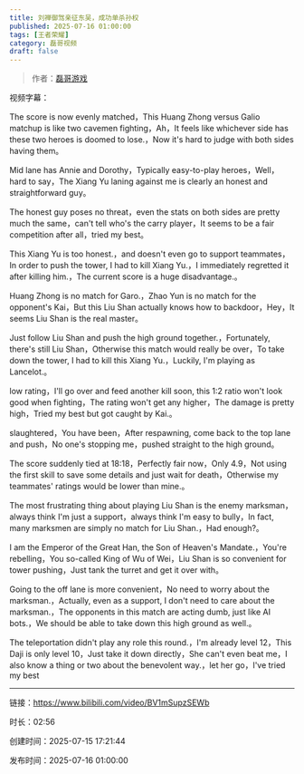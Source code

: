 ```yaml
---
title: 刘禅御驾亲征东吴，成功单杀孙权
published: 2025-07-16 01:00:00
tags: [王者荣耀]
category: 磊哥视频
draft: false
---
```



> 作者：[磊哥游戏](https://space.bilibili.com/268941858?spm_id_from=333.788.upinfo.head.click)

视频字幕：

The score is now evenly matched，This Huang Zhong versus Galio matchup is like two cavemen fighting，Ah，It feels like whichever side has these two heroes is doomed to lose.，Now it's hard to judge with both sides having them。

Mid lane has Annie and Dorothy，Typically easy-to-play heroes，Well，hard to say，The Xiang Yu laning against me is clearly an honest and straightforward guy。

The honest guy poses no threat，even the stats on both sides are pretty much the same，can't tell who's the carry player，It seems to be a fair competition after all，tried my best。

This Xiang Yu is too honest.，and doesn't even go to support teammates，In order to push the tower, I had to kill Xiang Yu.，I immediately regretted it after killing him.，The current score is a huge disadvantage.。

Huang Zhong is no match for Garo.，Zhao Yun is no match for the opponent's Kai，But this Liu Shan actually knows how to backdoor，Hey，It seems Liu Shan is the real master。

Just follow Liu Shan and push the high ground together.，Fortunately, there's still Liu Shan，Otherwise this match would really be over，To take down the tower, I had to kill this Xiang Yu.，Luckily, I'm playing as Lancelot.。

low rating，I'll go over and feed another kill soon, this 1:2 ratio won't look good when fighting，The rating won't get any higher，The damage is pretty high，Tried my best but got caught by Kai.。

slaughtered，You have been，After respawning, come back to the top lane and push，No one's stopping me，pushed straight to the high ground。

The score suddenly tied at 18:18，Perfectly fair now，Only 4.9，Not using the first skill to save some details and just wait for death，Otherwise my teammates' ratings would be lower than mine.。

The most frustrating thing about playing Liu Shan is the enemy marksman，always think I'm just a support，always think I'm easy to bully，In fact, many marksmen are simply no match for Liu Shan.，Had enough?。

I am the Emperor of the Great Han, the Son of Heaven's Mandate.，You're rebelling，You so-called King of Wu of Wei，Liu Shan is so convenient for tower pushing，Just tank the turret and get it over with。

Going to the off lane is more convenient，No need to worry about the marksman.，Actually, even as a support, I don't need to care about the marksman.，The opponents in this match are acting dumb, just like AI bots.，We should be able to take down this high ground as well.。

The teleportation didn't play any role this round.，I'm already level 12，This Daji is only level 10，Just take it down directly，She can't even beat me，I also know a thing or two about the benevolent way.，let her go，I've tried my best

---

链接：https://www.bilibili.com/video/BV1mSupzSEWb

时长：02:56

创建时间：2025-07-15 17:21:44

发布时间：2025-07-16 01:00:00
